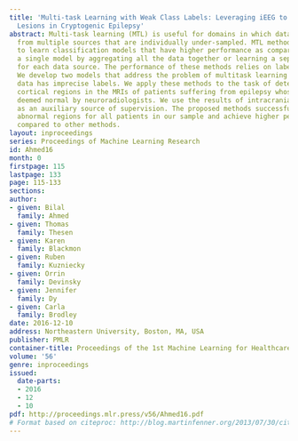 ```yaml
---
title: 'Multi-task Learning with Weak Class Labels: Leveraging iEEG to Detect Cortical
  Lesions in Cryptogenic Epilepsy'
abstract: Multi-task learning (MTL) is useful for domains in which data originates
  from multiple sources that are individually under-sampled. MTL methods are able
  to learn classification models that have higher performance as compared to learning
  a single model by aggregating all the data together or learning a separate model
  for each data source. The performance of these methods relies on label accuracy.
  We develop two models that address the problem of multitask learning when the training
  data has imprecise labels. We apply these methods to the task of detecting abnormal
  cortical regions in the MRIs of patients suffering from epilepsy whose MRI were
  deemed normal by neuroradiologists. We use the results of intracranial-EEG exam
  as an auxiliary source of supervision. The proposed methods successfully detect
  abnormal regions for all patients in our sample and achieve higher performance as
  compared to other methods.
layout: inproceedings
series: Proceedings of Machine Learning Research
id: Ahmed16
month: 0
firstpage: 115
lastpage: 133
page: 115-133
sections: 
author:
- given: Bilal
  family: Ahmed
- given: Thomas
  family: Thesen
- given: Karen
  family: Blackmon
- given: Ruben
  family: Kuzniecky
- given: Orrin
  family: Devinsky
- given: Jennifer
  family: Dy
- given: Carla
  family: Brodley
date: 2016-12-10
address: Northeastern University, Boston, MA, USA
publisher: PMLR
container-title: Proceedings of the 1st Machine Learning for Healthcare Conference
volume: '56'
genre: inproceedings
issued:
  date-parts:
  - 2016
  - 12
  - 10
pdf: http://proceedings.mlr.press/v56/Ahmed16.pdf
# Format based on citeproc: http://blog.martinfenner.org/2013/07/30/citeproc-yaml-for-bibliographies/
---
```

